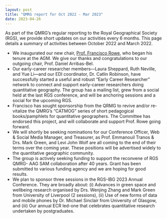 ```yaml
---
layout: post
title: "QMRG report for Oct 2022 - Mar 2023"
date: 2023-04-26
---
```


As part of the QMRG’s regular reporting to the Royal Geographical Society (RGS), we provide short updates on our activities every 6 months. This page details a summary of activities between October 2022 and March 2022.

- We inaugurated our new chair, [Prof. Francisco Rowe](https://www.liverpool.ac.uk/environmental-sciences/staff/francisco-javier-rowe-gonzalez/), who began his tenure at the AGM. We give our thanks and congratulations to our outgoing chair, Prof. Daniel Arribas-Bel. 
- Our early-career researcher members—Laura Sheppard, Ruth Neville, and Yue Li—and our EDI coordinator, Dr. Catlin Robinson, have successfully started a useful and robust “Early Career Researcher” network to connect and support early-career researchers doing quantitative geography. The group has a mailing list, grew from a social held at the last RGS conference, and will be anchoring sessions and a social for the upcoming RGS. 
- Francisco has sought sponsorship from the QRMG to revive and/or re-vitalize the QMRG’s “CATMOG” series of short pedagogical books/pamphlets for quantitative geographers. The Committee has endorsed this project, and will collaborate and support Prof. Rowe going forward. 
- We will shortly be seeking nominations for our Conference Officer, Web & Social Media Manager, and Treasurer, as Prof. Emmanouil Tranos & Drs. Mark Green, and Levi John Wolf are all coming to the end of their terms over the coming year. These positions will be advertised widely to the quantitative geographic community.
- The group is actively seeking funding to support the reconvene of RGS QMRG- AAG SAM collaboration after 40 years. Grant has been submitted to various funding agency and we are hoping for good results. 
- We plan to sponsor three sessions in the RGS-IBG 2023 Annual Conference. They are broadly about: (i) Advances in green space and wellbeing research organised by Drs. Wenjing Zhang and Mark Green from University of Liverpool (2 sessions), (ii) Use of new forms of data and mobile phones by Dr. Michael Sinclair from University of Glasgow, and (iii) Our annual ECR led-one that celebrates quantitative research undertaken by postgraduates.
